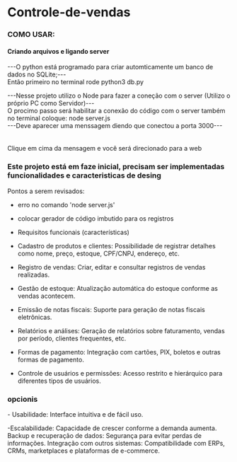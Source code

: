 # Controle-de-vendas

<h3> COMO USAR: </h3>

<h4> Criando arquivos e ligando server</h4>
---O python está programado para criar automticamente  um banco de dados no SQLite;---
<br> Então primeiro no terminal rode python3 db.py </br>

---Nesse projeto utilizo o Node para fazer a coneção com o server (Utilizo o próprio PC como Servidor)---
<br> O procimo passo será habilitar a conexão do código com o server também no terminal coloque: node server.js </br>
---Deve aparecer uma menssagem diendo que conectou a porta 3000---
<br></br>
<br> Clique em cima da mensagem e você será direcionado para a web </br>




<h3> Este projeto está em faze inicial, precisam ser implementadas funcionalidades e caracteristicas de desing </h3>

Pontos a serem revisados:
- erro no comando 'node server.js'
- colocar gerador de código imbutido para os registros

- Requisitos funcionais (características)

- Cadastro
de produtos e clientes: Possibilidade de registrar detalhes como nome,
preço, estoque, CPF/CNPJ, endereço, etc.
- Registro
de vendas: Criar, editar e consultar registros de vendas realizadas.
- Gestão
de estoque: Atualização automática do estoque conforme as vendas
acontecem.
- Emissão
de notas fiscais: Suporte para geração de notas fiscais eletrônicas.
- Relatórios
e análises: Geração de relatórios sobre faturamento, vendas por
período, clientes frequentes, etc.
- Formas
de pagamento: Integração com cartões, PIX, boletos e outras formas de
pagamento.
- Controle
de usuários e permissões: Acesso restrito e hierárquico para
diferentes tipos de usuários.



<h3> opcionis </h3>
- Usabilidade:
Interface intuitiva e de fácil uso.

-Escalabilidade:
Capacidade de crescer conforme a demanda aumenta.
Backup
e recuperação de dados: Segurança para evitar perdas de informações.
Integração
com outros sistemas: Compatibilidade com ERPs, CRMs, marketplaces e
plataformas de e-commerce.


